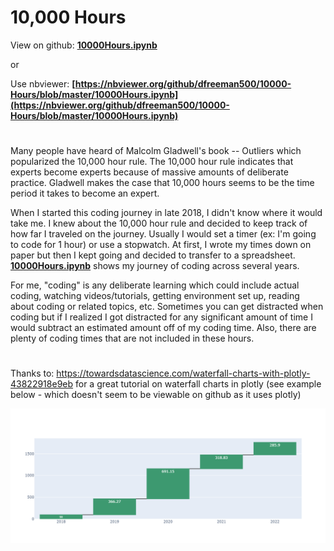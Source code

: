 # 10,000 Hours
View on github: **[10000Hours.ipynb](10000Hours.ipynb)**

or

Use nbviewer:  **[https://nbviewer.org/github/dfreeman500/10000-Hours/blob/master/10000Hours.ipynb](https://nbviewer.org/github/dfreeman500/10000-Hours/blob/master/10000Hours.ipynb)**

#
Many people have heard of Malcolm Gladwell's book -- Outliers which popularized the 10,000 hour rule. The 10,000 hour rule indicates that experts become experts because of massive amounts of deliberate practice. Gladwell makes the case that 10,000 hours seems to be the time period it takes to become an expert.


When I started this coding journey in late 2018, I didn't know where it would take me. I knew about the 10,000 hour rule and decided to keep track of how far I traveled on the journey. Usually I would set a timer (ex: I'm going to code for 1 hour) or use a stopwatch. At first, I wrote my times down on paper but then I kept going and decided to transfer to a spreadsheet. **[10000Hours.ipynb](10000Hours.ipynb)** shows my journey of coding across several years. 


For me, "coding" is any deliberate learning which could include actual coding, watching videos/tutorials, getting environment set up, reading about coding or related topics, etc. Sometimes you can get distracted when coding but if I realized I got distracted for any significant amount of time I would subtract an estimated amount off of my coding time. Also, there are plenty of coding times that are not included in these hours. 




#
Thanks to: https://towardsdatascience.com/waterfall-charts-with-plotly-43822918e9eb for a great tutorial on waterfall charts in plotly (see example below - which doesn't seem to be viewable on github as it uses plotly)

![Waterfall Chart](images/newplot.png) 